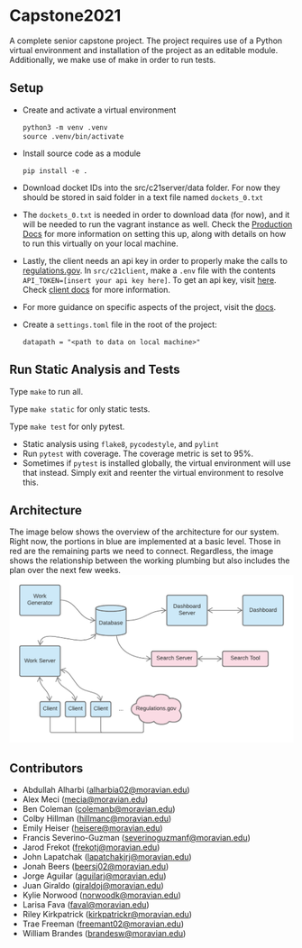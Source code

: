 # Capstone2021

A complete senior capstone project.
The project requires use of a Python virtual environment and installation of the project as an editable module.
Additionally, we make use of make in order to run tests.


## Setup

* Create and activate a virtual environment

  ```
  python3 -m venv .venv
  source .venv/bin/activate
  ```

* Install source code as a module

  ```
  pip install -e .
  ```

* Download docket IDs into the src/c21server/data folder. For now they should be stored in said folder in a text file named `dockets_0.txt`
* The `dockets_0.txt` is needed in order to download data (for now), and it will be needed to run the vagrant instance as well. Check the [Production Docs](https://github.com/cs334s21/capstone2021/blob/main/docs/production.md) for more information on setting this up, along with details on how to run this virtually on your local machine. 
* Lastly, the client needs an api key in order to properly make the calls to [regulations.gov](https://www.regulations.gov/). In `src/c21client`, make a `.env` file with the contents `API_TOKEN=[insert your api key here]`. To get an api key, visit [here](https://open.gsa.gov/api/regulationsgov/). Check [client docs](https://github.com/cs334s21/capstone2021/blob/main/docs/client.md) for more information.
* For more guidance on specific aspects of the project, visit the [docs](https://github.com/cs334s21/capstone2021/blob/main/docs/). 

* Create a `settings.toml` file in the root of the project:

  ```
  datapath = "<path to data on local machine>"
  ```

## Run Static Analysis and Tests

Type `make` to run all. 

Type `make static` for only static tests.

Type `make test` for only pytest.

* Static analysis using `flake8`, `pycodestyle`, and `pylint`
* Run `pytest` with coverage.  The coverage metric is set to 95%.
* Sometimes if `pytest` is installed globally, the virtual environment will use that instead. Simply exit and reenter the virtual environment to resolve this.

## Architecture
The image below shows the overview of the architecture for our system. Right now, the portions in blue are implemented at a basic level. Those in red are the remaining parts we need to connect. Regardless, the image shows the relationship between the working plumbing but also includes the plan over the next few weeks.
![Architecture](Architecture.png)

## Contributors
* Abdullah Alharbi (alharbia02@moravian.edu)
* Alex Meci (mecia@moravian.edu)
* Ben Coleman (colemanb@moravian.edu)
* Colby Hillman (hillmanc@moravian.edu)
* Emily Heiser (heisere@moravian.edu)
* Francis Severino-Guzman (severinoguzmanf@moravian.edu)
* Jarod Frekot (frekotj@moravian.edu)
* John Lapatchak (lapatchakjrj@moravian.edu)
* Jonah Beers (beersj02@moravian.edu)
* Jorge Aguilar (aguilarj@moravian.edu)
* Juan Giraldo (giraldoj@moravian.edu)
* Kylie Norwood (norwoodk@moravian.edu)
* Larisa Fava (faval@moravian.edu)
* Riley Kirkpatrick (kirkpatrickr@moravian.edu)
* Trae Freeman (freemant02@moravian.edu)
* William Brandes (brandesw@moravian.edu)
